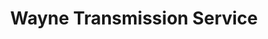 ---
title: "Wayne Transmission Service"
url: /wayne/wayne-transmission-service/
shop: car repair
---